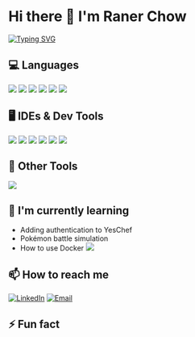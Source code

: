 # Hi there 👋 I'm Raner Chow

[![Typing SVG](https://readme-typing-svg.herokuapp.com?font=Fira+Code&pause=1000&color=5C2D91&width=435&lines=Tech+Enthusiast)](https://git.io/typing-svg)

## 💻 Languages

![](https://img.shields.io/badge/-C-A8B9CC?style=flat&logo=c&logoColor=white) ![](https://img.shields.io/badge/-C++-00599C?style=flat&logo=c%2B%2B&logoColor=white) ![](https://img.shields.io/badge/-Java-007396?style=flat&logo=java&logoColor=white) ![](https://img.shields.io/badge/-Python-3776AB?style=flat&logo=python&logoColor=white) ![](https://img.shields.io/badge/-R-276DC3?style=flat&logo=r&logoColor=white) ![](https://img.shields.io/badge/-JavaScript-F7DF1E?style=flat&logo=javascript&logoColor=black)

## 🖥️ IDEs & Dev Tools

![](https://img.shields.io/badge/Editor-VS_Code-informational?style=flat&logo=visual-studio-code&logoColor=white&color=2bbc8a) ![](https://img.shields.io/badge/-Visual_Studio-5C2D91?style=flat&logo=visual-studio&logoColor=white) ![](https://img.shields.io/badge/-Android_Studio-3DDC84?style=flat&logo=android-studio&logoColor=white) ![](https://img.shields.io/badge/-RStudio-75AADB?style=flat&logo=rstudio&logoColor=white) ![](https://img.shields.io/badge/-Unity-000000?style=flat&logo=unity&logoColor=white) ![](https://img.shields.io/badge/-GitHub-181717?style=flat&logo=github&logoColor=white)

## 🔧 Other Tools

![](https://img.shields.io/badge/-Lucidchart-F37021?style=flat&logo=lucidchart&logoColor=white)


## 🌱 I'm currently learning

- Adding authentication to YesChef  
- Pokémon battle simulation
- How to use Docker ![](https://img.shields.io/badge/-Docker-2496ED?style=flat&logo=docker&logoColor=white)


## 📫 How to reach me

[![LinkedIn](https://img.shields.io/badge/LinkedIn-0077B5?style=for-the-badge&logo=linkedin&logoColor=white)](https://www.linkedin.com/in/raner-chow-b31522329/)
[![Email](https://img.shields.io/badge/Gmail-D14836?style=for-the-badge&logo=gmail&logoColor=white)](mailto:raner.chow@snhu.edu)

## ⚡ Fun fact


<!--
**Ranaah05/Ranaah05** is a ✨ _special_ ✨ repository because its `README.md` (this file) appears on your GitHub profile.

Here are some ideas to get you started:

- 🔭 I’m currently working on ...
- 🌱 I’m currently learning ...
- 👯 I’m looking to collaborate on ...
- 🤔 I’m looking for help with ...
- 💬 Ask me about ...
- 📫 How to reach me: ...
- 😄 Pronouns: ...
- ⚡ Fun fact: ...
-->
